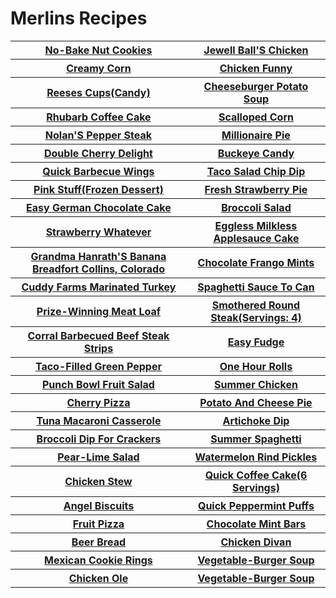 <head>
<meta charset="UTF-8">
</head>
<h1>Merlins Recipes</h1>
<table><tr>
<th><a href="0.html">No-Bake Nut Cookies</a></th>
<th><a href="1.html">Jewell Ball'S Chicken</a></th>
</tr>
<tr>
<th><a href="2.html">Creamy Corn</a></th>
<th><a href="3.html">Chicken Funny</a></th>
</tr>
<tr>
<th><a href="4.html">Reeses Cups(Candy)  </a></th>
<th><a href="5.html">Cheeseburger Potato Soup</a></th>
</tr>
<tr>
<th><a href="6.html">Rhubarb Coffee Cake</a></th>
<th><a href="7.html">Scalloped Corn</a></th>
</tr>
<tr>
<th><a href="8.html">Nolan'S Pepper Steak</a></th>
<th><a href="9.html">Millionaire Pie</a></th>
</tr>
<tr>
<th><a href="10.html">Double Cherry Delight</a></th>
<th><a href="11.html">Buckeye Candy</a></th>
</tr>
<tr>
<th><a href="12.html">Quick Barbecue Wings</a></th>
<th><a href="13.html">Taco Salad Chip Dip</a></th>
</tr>
<tr>
<th><a href="14.html">Pink Stuff(Frozen Dessert)  </a></th>
<th><a href="15.html">Fresh Strawberry Pie</a></th>
</tr>
<tr>
<th><a href="16.html">Easy German Chocolate Cake</a></th>
<th><a href="17.html">Broccoli Salad</a></th>
</tr>
<tr>
<th><a href="18.html">Strawberry Whatever</a></th>
<th><a href="19.html">Eggless Milkless Applesauce Cake</a></th>
</tr>
<tr>
<th><a href="20.html">Grandma Hanrath'S Banana Breadfort Collins, Colorado  </a></th>
<th><a href="21.html">Chocolate Frango Mints</a></th>
</tr>
<tr>
<th><a href="22.html">Cuddy Farms Marinated Turkey</a></th>
<th><a href="23.html">Spaghetti Sauce To Can</a></th>
</tr>
<tr>
<th><a href="24.html">Prize-Winning Meat Loaf</a></th>
<th><a href="25.html">Smothered Round Steak(Servings: 4)  </a></th>
</tr>
<tr>
<th><a href="26.html">Corral Barbecued Beef Steak Strips</a></th>
<th><a href="27.html">Easy Fudge</a></th>
</tr>
<tr>
<th><a href="28.html">Taco-Filled Green Pepper</a></th>
<th><a href="29.html">One Hour Rolls</a></th>
</tr>
<tr>
<th><a href="30.html">Punch Bowl Fruit Salad</a></th>
<th><a href="31.html">Summer Chicken</a></th>
</tr>
<tr>
<th><a href="32.html">Cherry Pizza</a></th>
<th><a href="33.html">Potato And Cheese Pie</a></th>
</tr>
<tr>
<th><a href="34.html">Tuna Macaroni Casserole</a></th>
<th><a href="35.html">Artichoke Dip</a></th>
</tr>
<tr>
<th><a href="36.html">Broccoli Dip For Crackers</a></th>
<th><a href="37.html">Summer Spaghetti</a></th>
</tr>
<tr>
<th><a href="38.html">Pear-Lime Salad</a></th>
<th><a href="39.html">Watermelon Rind Pickles</a></th>
</tr>
<tr>
<th><a href="40.html">Chicken Stew</a></th>
<th><a href="41.html">Quick Coffee Cake(6 Servings)  </a></th>
</tr>
<tr>
<th><a href="42.html">Angel Biscuits</a></th>
<th><a href="43.html">Quick Peppermint Puffs</a></th>
</tr>
<tr>
<th><a href="44.html">Fruit Pizza</a></th>
<th><a href="45.html">Chocolate Mint Bars</a></th>
</tr>
<tr>
<th><a href="46.html">Beer Bread</a></th>
<th><a href="47.html">Chicken Divan</a></th>
</tr>
<tr>
<th><a href="48.html">Mexican Cookie Rings</a></th>
<th><a href="49.html">Vegetable-Burger Soup</a></th>
</tr>
<tr>
<th><a href="50.html">Chicken Ole</a></th>
<th><a href="51.html">Vegetable-Burger Soup</a></th>
</tr>
